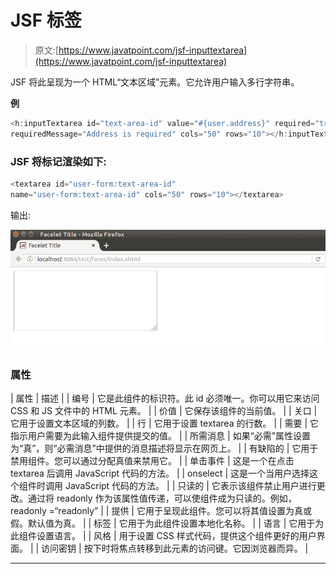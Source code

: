# JSF <inputtextarea>标签</inputtextarea>

> 原文:[https://www.javatpoint.com/jsf-inputtextarea](https://www.javatpoint.com/jsf-inputtextarea)

JSF 将此呈现为一个 HTML“文本区域”元素。它允许用户输入多行字符串。

**例**

```java
<h:inputTextarea id="text-area-id" value="#{user.address}" required="true" 
requiredMessage="Address is required" cols="50" rows="10"></h:inputTextarea>

```

### JSF 将<inputtextarea>标记渲染如下:</inputtextarea>

```java
<textarea id="user-form:text-area-id"
name="user-form:text-area-id" cols="50" rows="10"></textarea>

```

输出:

![JSF H inputtextarea tag 1](img/e9cbfdb9efb0c6682484041380d08513.png)

### 属性

| 属性 | 描述 |
| 编号 | 它是此组件的标识符。此 id 必须唯一。你可以用它来访问 CSS 和 JS 文件中的 HTML 元素。 |
| 价值 | 它保存该组件的当前值。 |
| 关口 | 它用于设置文本区域的列数。 |
| 行 | 它用于设置 textarea 的行数。 |
| 需要 | 它指示用户需要为此输入组件提供提交的值。 |
| 所需消息 | 如果“必需”属性设置为“真”，则“必需消息”中提供的消息描述将显示在网页上。 |
| 有缺陷的 | 它用于禁用组件。您可以通过分配真值来禁用它。 |
| 单击事件 | 这是一个在点击 textarea 后调用 JavaScript 代码的方法。 |
| onselect | 这是一个当用户选择这个组件时调用 JavaScript 代码的方法。 |
| 只读的 | 它表示该组件禁止用户进行更改。通过将 readonly 作为该属性值传递，可以使组件成为只读的。例如，readonly =“readonly” |
| 提供 | 它用于呈现此组件。您可以将其值设置为真或假。默认值为真。 |
| 标签 | 它用于为此组件设置本地化名称。 |
| 语言 | 它用于为此组件设置语言。 |
| 风格 | 用于设置 CSS 样式代码，提供这个组件更好的用户界面。 |
| 访问密钥 | 按下时将焦点转移到此元素的访问键。它因浏览器而异。 |

* * *